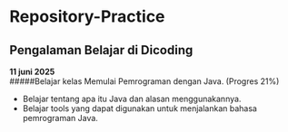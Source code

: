 # Repository-Practice
Pengalaman Belajar di Dicoding
--
**11 juni 2025**<br>
#####Belajar kelas Memulai Pemrograman dengan Java. (Progres 21%)
* Belajar tentang apa itu Java dan alasan menggunakannya.
* Belajar tools yang dapat digunakan untuk menjalankan bahasa pemrograman Java.
